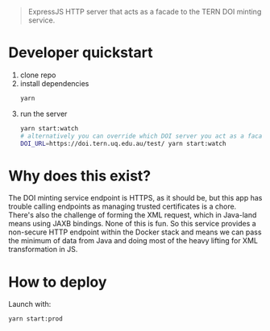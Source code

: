 > ExpressJS HTTP server that acts as a facade to the TERN DOI minting service.

# Developer quickstart
  1. clone repo
  1. install dependencies
      ```bash
      yarn
      ```
  1. run the server
      ```bash
      yarn start:watch
      # alternatively you can override which DOI server you act as a facade for
      DOI_URL=https://doi.tern.uq.edu.au/test/ yarn start:watch
      ```

# Why does this exist?
The DOI minting service endpoint is HTTPS, as it should be, but this app has
trouble calling endpoints as managing trusted certificates is a chore. There's
also the challenge of forming the XML request, which in Java-land means using
JAXB bindings. None of this is fun. So this service provides a non-secure HTTP
endpoint within the Docker stack and means we can pass the minimum of data from
Java and doing most of the heavy lifting for XML transformation in JS.

# How to deploy
Launch with:
```bash
yarn start:prod
```
